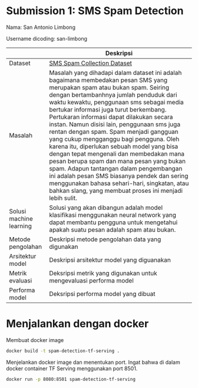 # Submission 1: SMS Spam Detection
Nama: San Antonio Limbong

Username dicoding: san-limbong

| | Deskripsi |
| ----------- | ----------- |
| Dataset | [SMS Spam Collection Dataset](https://www.kaggle.com/datasets/uciml/sms-spam-collection-dataset) |
| Masalah | Masalah yang dihadapi dalam dataset ini adalah bagaimana membedakan pesan SMS yang merupakan spam atau bukan spam. Seiring dengan bertambanhnya jumlah penduduk dari waktu kewaktu, penggunaan sms sebagai media bertukar informasi juga turut berkembang. Pertukaran informasi dapat dilakukan secara instan. Namun disisi lain, penggunaan sms juga rentan dengan spam. Spam menjadi gangguan yang cukup mengganggu bagi pengguna. Oleh karena itu, diperlukan sebuah model yang bisa dengan tepat mengenali dan membedakan mana pesan berupa spam dan mana pesan yang bukan spam. Adapun tantangan dalam pengembangan ini adalah pesan SMS biasanya pendek dan sering menggunakan bahasa sehari-hari, singkatan, atau bahkan slang, yang membuat proses ini menjadi lebih sulit. |
| Solusi machine learning | Solusi yang akan dibangun adalah model klasifikasi menggunakan neural network yang dapat membantu pengguna untuk mengetahui apakah suatu pesan adalah spam atau bukan. |
| Metode pengolahan | Deskripsi metode pengolahan data yang digunakan |
| Arsitektur model | Deskripsi arsitektur model yang diguanakan |
| Metrik evaluasi | Deksripsi metrik yang digunakan untuk mengevaluasi performa model |
| Performa model | Deksripsi performa model yang dibuat |



# Menjalankan dengan docker

Membuat docker image 

```bash
docker build -t spam-detection-tf-serving .
```

Menjelankan docker image dan menentukan port. Ingat bahwa di dalam docker container TF Serving menggunakan port 8501.

```bash
docker run -p 8080:8501 spam-detection-tf-serving
```
